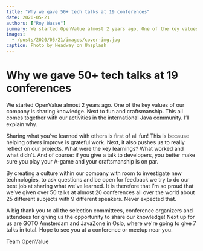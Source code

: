 ```yaml
---
title: "Why we gave 50+ tech talks at 19 conferences"
date: 2020-05-21
authors: ["Roy Wasse"]
summary: We started OpenValue almost 2 years ago. One of the key values of our company is sharing knowledge. Next to fun and craftsmanship. This all comes together with our activities in the international Java community. I’ll explain why.
images:
  - /posts/2020/05/21/images/cover-img.jpg
caption: Photo by Headway on Unsplash
---
```

# Why we gave 50+ tech talks at 19 conferences

We started OpenValue almost 2 years ago. One of the key values of our company is sharing knowledge. Next to fun and craftsmanship. This all comes together with our activities in the international Java community. I’ll explain why.

Sharing what you’ve learned with others is first of all fun! This is because helping others improve is grateful work. Next, it also pushes us to really reflect on our projects. What were the key learnings? What worked and what didn't. And of course: if you give a talk to developers, you better make sure you play your A-game and your craftsmanship is on par.

By creating a culture within our company with room to investigate new technologies, to ask questions and be open for feedback we try to do our best job at sharing what we've learned. It is therefore that I’m so proud that we’ve given over 50 talks at almost 20 conferences all over the world about 25 different subjects with 9 different speakers. Never expected that.

A big thank you to all the selection committees, conference organizers and attendees for giving us the opportunity to share our knowledge! Next up for us are GOTO Amsterdam and JavaZone in Oslo, where we're going to give 7 talks in total. Hope to see you at a conference or meetup near you.

Team OpenValue